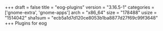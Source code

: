 +++
draft = false
title = "eog-plugins"
version = "3.16.5-1"
categories = ['gnome-extra', 'gnome-apps']
arch = "x86_64"
size = "178488"
usize = "1514042"
sha1sum = "ecb5a1d7d120ce8053b1ba8877d27f69c99f3648"
+++
Plugins for eog